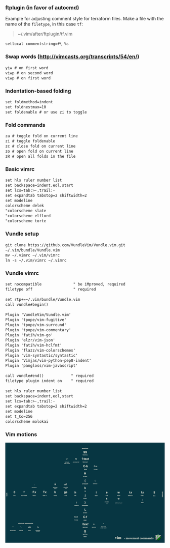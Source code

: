 ### ftplugin (in favor of autocmd)

Example for adjusting comment style for terraform files. Make a file
with the name of the `filetype`, in this case `tf`:

> ~/.vim/after/ftplugin/tf.vim

    setlocal commentstring=#\ %s

### Swap words (http://vimcasts.org/transcripts/54/en/)

    yiw # on first word
    viwp # on second word
    viwp # on first word

### Indentation-based folding

    set foldmethod=indent
    set foldnestmax=10
    set foldenable # or use zi to toggle

### Fold commands

    za # toggle fold on current line
    zi # toggle foldenable
    zc # close fold on current line
    zo # open fold on current line
    zR # open all folds in the file

### Basic vimrc

    set hls ruler number list
    set backspace=indent,eol,start
    set lcs=tab:>-,trail:-
    set expandtab tabstop=2 shiftwidth=2
    set modeline
    colorscheme delek
    "colorscheme slate
    "colorscheme elflord
    "colorscheme torte

### Vundle setup

    git clone https://github.com/VundleVim/Vundle.vim.git ~/.vim/bundle/Vundle.vim
    mv ~/.vimrc ~/.vim/vimrc
    ln -s ~/.vim/vimrc ~/.vimrc
    
### Vundle vimrc

    set nocompatible              " be iMproved, required
    filetype off                  " required

    set rtp+=~/.vim/bundle/Vundle.vim
    call vundle#begin()

    Plugin 'VundleVim/Vundle.vim'
    Plugin 'tpope/vim-fugitive'
    Plugin 'tpope/vim-surround'
    Plugin 'tpope/vim-commentary'
    Plugin 'fatih/vim-go'
    Plugin 'elzr/vim-json'
    Plugin 'fatih/vim-hclfmt'
    Plugin 'flazz/vim-colorschemes'
    Plugin 'vim-syntastic/syntastic'
    Plugin 'Vimjas/vim-python-pep8-indent'
    Plugin 'pangloss/vim-javascript'

    call vundle#end()            " required
    filetype plugin indent on    " required

    set hls ruler number list
    set backspace=indent,eol,start
    set lcs=tab:>-,trail:-
    set expandtab tabstop=2 shiftwidth=2
    set modeline
    set t_Co=256
    colorscheme molokai

### Vim motions

![vim motions](https://raw.githubusercontent.com/EspadaV8/vim_shortcut_wallpaper/master/vim-shortcuts-dark_2560x1600.png)
